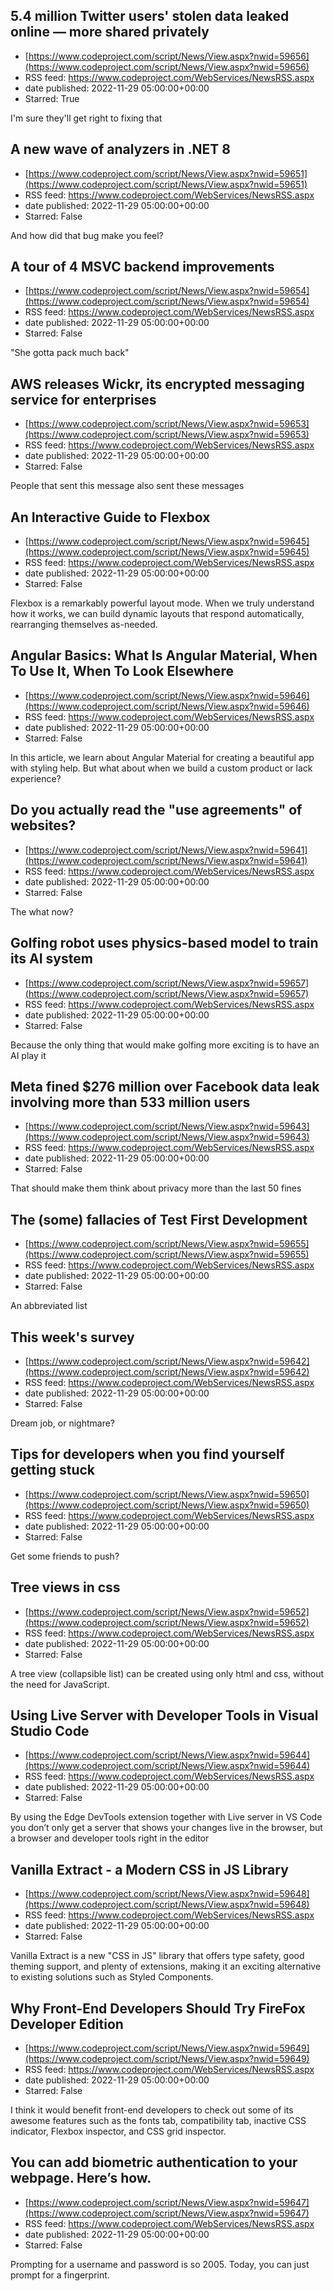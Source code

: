 ## 5.4 million Twitter users' stolen data leaked online — more shared privately
 - [https://www.codeproject.com/script/News/View.aspx?nwid=59656](https://www.codeproject.com/script/News/View.aspx?nwid=59656)
 - RSS feed: https://www.codeproject.com/WebServices/NewsRSS.aspx
 - date published: 2022-11-29 05:00:00+00:00
 - Starred: True

I'm sure they'll get right to fixing that

## A new wave of analyzers in .NET 8
 - [https://www.codeproject.com/script/News/View.aspx?nwid=59651](https://www.codeproject.com/script/News/View.aspx?nwid=59651)
 - RSS feed: https://www.codeproject.com/WebServices/NewsRSS.aspx
 - date published: 2022-11-29 05:00:00+00:00
 - Starred: False

And how did that bug make you feel?

## A tour of 4 MSVC backend improvements
 - [https://www.codeproject.com/script/News/View.aspx?nwid=59654](https://www.codeproject.com/script/News/View.aspx?nwid=59654)
 - RSS feed: https://www.codeproject.com/WebServices/NewsRSS.aspx
 - date published: 2022-11-29 05:00:00+00:00
 - Starred: False

"She gotta pack much back"

## AWS releases Wickr, its encrypted messaging service for enterprises
 - [https://www.codeproject.com/script/News/View.aspx?nwid=59653](https://www.codeproject.com/script/News/View.aspx?nwid=59653)
 - RSS feed: https://www.codeproject.com/WebServices/NewsRSS.aspx
 - date published: 2022-11-29 05:00:00+00:00
 - Starred: False

People that sent this message also sent these messages

## An Interactive Guide to Flexbox
 - [https://www.codeproject.com/script/News/View.aspx?nwid=59645](https://www.codeproject.com/script/News/View.aspx?nwid=59645)
 - RSS feed: https://www.codeproject.com/WebServices/NewsRSS.aspx
 - date published: 2022-11-29 05:00:00+00:00
 - Starred: False

Flexbox is a remarkably powerful layout mode. When we truly understand how it works, we can build dynamic layouts that respond automatically, rearranging themselves as-needed.

## Angular Basics: What Is Angular Material, When To Use It, When To Look Elsewhere
 - [https://www.codeproject.com/script/News/View.aspx?nwid=59646](https://www.codeproject.com/script/News/View.aspx?nwid=59646)
 - RSS feed: https://www.codeproject.com/WebServices/NewsRSS.aspx
 - date published: 2022-11-29 05:00:00+00:00
 - Starred: False

In this article, we learn about Angular Material for creating a beautiful app with styling help. But what about when we build a custom product or lack experience?

## Do you actually read the "use agreements" of websites?
 - [https://www.codeproject.com/script/News/View.aspx?nwid=59641](https://www.codeproject.com/script/News/View.aspx?nwid=59641)
 - RSS feed: https://www.codeproject.com/WebServices/NewsRSS.aspx
 - date published: 2022-11-29 05:00:00+00:00
 - Starred: False

The what now?

## Golfing robot uses physics-based model to train its AI system
 - [https://www.codeproject.com/script/News/View.aspx?nwid=59657](https://www.codeproject.com/script/News/View.aspx?nwid=59657)
 - RSS feed: https://www.codeproject.com/WebServices/NewsRSS.aspx
 - date published: 2022-11-29 05:00:00+00:00
 - Starred: False

Because the only thing that would make golfing more exciting is to have an AI play it

## Meta fined $276 million over Facebook data leak involving more than 533 million users
 - [https://www.codeproject.com/script/News/View.aspx?nwid=59643](https://www.codeproject.com/script/News/View.aspx?nwid=59643)
 - RSS feed: https://www.codeproject.com/WebServices/NewsRSS.aspx
 - date published: 2022-11-29 05:00:00+00:00
 - Starred: False

That should make them think about privacy more than the last 50 fines

## The (some) fallacies of Test First Development
 - [https://www.codeproject.com/script/News/View.aspx?nwid=59655](https://www.codeproject.com/script/News/View.aspx?nwid=59655)
 - RSS feed: https://www.codeproject.com/WebServices/NewsRSS.aspx
 - date published: 2022-11-29 05:00:00+00:00
 - Starred: False

An abbreviated list

## This week's survey
 - [https://www.codeproject.com/script/News/View.aspx?nwid=59642](https://www.codeproject.com/script/News/View.aspx?nwid=59642)
 - RSS feed: https://www.codeproject.com/WebServices/NewsRSS.aspx
 - date published: 2022-11-29 05:00:00+00:00
 - Starred: False

Dream job, or nightmare?

## Tips for developers when you find yourself getting stuck
 - [https://www.codeproject.com/script/News/View.aspx?nwid=59650](https://www.codeproject.com/script/News/View.aspx?nwid=59650)
 - RSS feed: https://www.codeproject.com/WebServices/NewsRSS.aspx
 - date published: 2022-11-29 05:00:00+00:00
 - Starred: False

Get some friends to push?

## Tree views in css
 - [https://www.codeproject.com/script/News/View.aspx?nwid=59652](https://www.codeproject.com/script/News/View.aspx?nwid=59652)
 - RSS feed: https://www.codeproject.com/WebServices/NewsRSS.aspx
 - date published: 2022-11-29 05:00:00+00:00
 - Starred: False

A tree view (collapsible list) can be created using only html and css, without the need for JavaScript.

## Using Live Server with Developer Tools in Visual Studio Code
 - [https://www.codeproject.com/script/News/View.aspx?nwid=59644](https://www.codeproject.com/script/News/View.aspx?nwid=59644)
 - RSS feed: https://www.codeproject.com/WebServices/NewsRSS.aspx
 - date published: 2022-11-29 05:00:00+00:00
 - Starred: False

By using the Edge DevTools extension together with Live server in VS Code you don’t only get a server that shows your changes live in the browser, but a browser and developer tools right in the editor

## Vanilla Extract - a Modern CSS in JS Library
 - [https://www.codeproject.com/script/News/View.aspx?nwid=59648](https://www.codeproject.com/script/News/View.aspx?nwid=59648)
 - RSS feed: https://www.codeproject.com/WebServices/NewsRSS.aspx
 - date published: 2022-11-29 05:00:00+00:00
 - Starred: False

Vanilla Extract is a new "CSS in JS" library that offers type safety, good theming support, and plenty of extensions, making it an exciting alternative to existing solutions such as Styled Components.

## Why Front-End Developers Should Try FireFox Developer Edition
 - [https://www.codeproject.com/script/News/View.aspx?nwid=59649](https://www.codeproject.com/script/News/View.aspx?nwid=59649)
 - RSS feed: https://www.codeproject.com/WebServices/NewsRSS.aspx
 - date published: 2022-11-29 05:00:00+00:00
 - Starred: False

I think it would benefit front-end developers to check out some of its awesome features such as the fonts tab, compatibility tab, inactive CSS indicator, Flexbox inspector, and CSS grid inspector.

## You can add biometric authentication to your webpage. Here’s how.
 - [https://www.codeproject.com/script/News/View.aspx?nwid=59647](https://www.codeproject.com/script/News/View.aspx?nwid=59647)
 - RSS feed: https://www.codeproject.com/WebServices/NewsRSS.aspx
 - date published: 2022-11-29 05:00:00+00:00
 - Starred: False

Prompting for a username and password is so 2005. Today, you can just prompt for a fingerprint.
